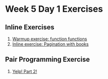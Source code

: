 # Week 5 Day 1 Exercises

## Inline Exercises

1. [Warmup exercise: function functions](warmup/README.md)
1. [Inline exercise: Pagination with books](books/README.md)

## Pair Programming Exercise
1. [Yelp! Part 2!](yelp/README.md)
